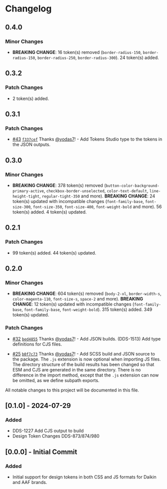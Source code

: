 # Changelog

## 0.4.0

### Minor Changes

- **BREAKING CHANGE**: 16 token(s) removed (`border-radius-150`, `border-radius-150`, `border-radius-250`, `border-radius-300`).
  24 token(s) added.

## 0.3.2

### Patch Changes

- 2 token(s) added.

## 0.3.1

### Patch Changes

- [#43](https://github.com/dsv-rp/dds-tokens/pull/43) [`f337cef`](https://github.com/dsv-rp/dds-tokens/commit/f337ceffd68b769f50bba793d3ce010a50b09ab9) Thanks [@yodas7](https://github.com/yodas7)! - Add Tokens Studio type to the tokens in the JSON outputs.

## 0.3.0

### Minor Changes

- **BREAKING CHANGE**: 378 token(s) removed (`button-color-background-primary-active`, `checkbox-border-unselected`, `color-text-default`, `line-height-tight`, `regular-tight-350` and more).
  **BREAKING CHANGE**: 24 token(s) updated with incompatible changes (`font-family-base`, `font-size-300`, `font-size-350`, `font-size-400`, `font-weight-bold` and more).
  56 token(s) added.
  4 token(s) updated.

## 0.2.1

### Patch Changes

- 99 token(s) added.
  44 token(s) updated.

## 0.2.0

### Minor Changes

- **BREAKING CHANGE**: 604 token(s) removed (`body-2-xl`, `border-width-s`, `color-magenta-110`, `font-size-s`, `space-2` and more).
  **BREAKING CHANGE**: 12 token(s) updated with incompatible changes (`font-family-base`, `font-family-base`, `font-weight-bold`).
  315 token(s) added.
  349 token(s) updated.

### Patch Changes

- [#32](https://github.com/dsv-rp/dds-tokens/pull/32) [`bed4855`](https://github.com/dsv-rp/dds-tokens/commit/bed4855045a60df8c448c1024f991d69377e8c8f) Thanks [@yodas7](https://github.com/yodas7)! - Add JSON builds. (DDS-1513)
  Add type definitions for CJS files.

- [#25](https://github.com/dsv-rp/dds-tokens/pull/25) [`b0f7c73`](https://github.com/dsv-rp/dds-tokens/commit/b0f7c73f4214e8480af395c21ae59ef8752d676f) Thanks [@yodas7](https://github.com/yodas7)! - Add SCSS build and JSON source to the package.
  The `.js` extension is now optional when importing JS files.
  The directory structure of the build results has been changed so that ESM and CJS are generated in the same directory.
  There is no difference in the import method, except that the `.js` extension can now be omitted, as we define subpath exports.

All notable changes to this project will be documented in this file.

## [0.1.0] - 2024-07-29

### Added

- DDS-1227 Add CJS output to build
- Design Token Changes DDS-873/874/980

## [0.0.0] - Initial Commit

### Added

- Initial support for design tokens in both CSS and JS formats for Daikin and AAF brands.

